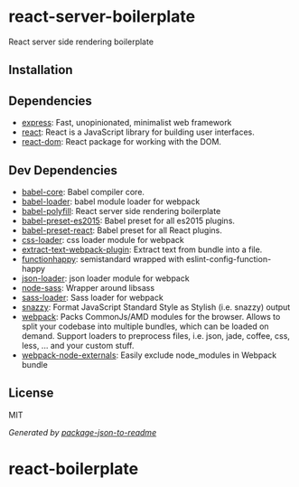 # react-server-boilerplate 

React server side rendering boilerplate

## Installation

## Dependencies

- [express](https://github.com/expressjs/express): Fast, unopinionated, minimalist web framework
- [react](https://github.com/facebook/react): React is a JavaScript library for building user interfaces.
- [react-dom](https://github.com/facebook/react): React package for working with the DOM.

## Dev Dependencies

- [babel-core](https://github.com/babel/babel/tree/master/packages): Babel compiler core.
- [babel-loader](https://github.com/babel/babel-loader): babel module loader for webpack
- [babel-polyfill](https://github.com/babel/babel/tree/master/packages): React server side rendering boilerplate
- [babel-preset-es2015](https://github.com/babel/babel/tree/master/packages): Babel preset for all es2015 plugins.
- [babel-preset-react](https://github.com/babel/babel/tree/master/packages): Babel preset for all React plugins.
- [css-loader](https://github.com/webpack/css-loader): css loader module for webpack
- [extract-text-webpack-plugin](https://github.com/webpack/extract-text-webpack-plugin): Extract text from bundle into a file.
- [functionhappy](https://github.com/Roilan/react-server-boilerplate): semistandard wrapped with eslint-config-function-happy
- [json-loader](https://github.com/webpack/json-loader): json loader module for webpack
- [node-sass](https://github.com/sass/node-sass): Wrapper around libsass
- [sass-loader](https://github.com/jtangelder/sass-loader): Sass loader for webpack
- [snazzy](https://github.com/feross/snazzy): Format JavaScript Standard Style as Stylish (i.e. snazzy) output
- [webpack](https://github.com/webpack/webpack): Packs CommonJs/AMD modules for the browser. Allows to split your codebase into multiple bundles, which can be loaded on demand. Support loaders to preprocess files, i.e. json, jade, coffee, css, less, ... and your custom stuff.
- [webpack-node-externals](https://github.com/liady/webpack-node-externals): Easily exclude node_modules in Webpack bundle


## License

MIT

_Generated by [package-json-to-readme](https://github.com/zeke/package-json-to-readme)_
# react-boilerplate
